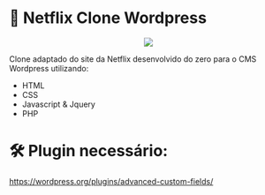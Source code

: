 # 📼 Netflix Clone Wordpress
<p align="center">
<img src="http://img.shields.io/static/v1?label=STATUS&message=EM%20DESENVOLVIMENTO&color=GREEN&style=for-the-badge"/>
</p>

Clone adaptado do site da Netflix desenvolvido do zero para o CMS Wordpress utilizando: 
- HTML
- CSS
- Javascript & Jquery
- PHP


# 🛠️ Plugin necessário: 
https://wordpress.org/plugins/advanced-custom-fields/
